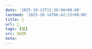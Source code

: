```yaml
---
date: '2025-10-13T11:30:08+08:00'
lastmod: '2025-10-14T06:42:23+08:00'
title: 󰤦
url: 󰤦
tags: [獎]
src: GHZR
note:
---
```


